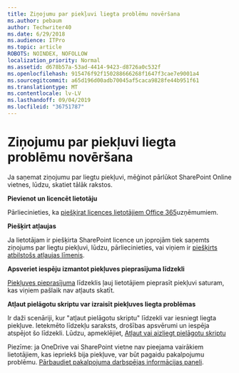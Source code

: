 ```yaml
---
title: Ziņojumu par piekļuvi liegta problēmu novēršana
ms.author: pebaum
author: Techwriter40
ms.date: 6/29/2018
ms.audience: ITPro
ms.topic: article
ROBOTS: NOINDEX, NOFOLLOW
localization_priority: Normal
ms.assetid: d678b57a-53ad-4414-9423-d8726a0c532f
ms.openlocfilehash: 915476f92f150288666268f1647f3cae7e9001a4
ms.sourcegitcommit: a65d196d00adb70045af5caca9828fe44b951f61
ms.translationtype: MT
ms.contentlocale: lv-LV
ms.lasthandoff: 09/04/2019
ms.locfileid: "36751787"
---
```

# <a name="troubleshoot-access-denied-messages"></a>Ziņojumu par piekļuvi liegta problēmu novēršana

Ja saņemat ziņojumu par liegtu piekļuvi, mēģinot pārlūkot SharePoint Online vietnes, lūdzu, skatiet tālāk rakstos.

**Pievienot un licencēt lietotāju**

Pārliecinieties, ka [piešķirat licences lietotājiem Office 365](https://docs.microsoft.com/office365/admin/subscriptions-and-billing/assign-licenses-to-users?view=o365-worldwide&amp;tabs=One)uzņēmumiem.

**Piešķirt atļaujas**

Ja lietotājam ir piešķirta SharePoint licence un joprojām tiek saņemts ziņojums par liegtu piekļuvi, lūdzu, pārliecinieties, vai viņiem ir [piešķirts atbilstošs atļaujas līmenis](https://docs.microsoft.com/sharepoint/understanding-permission-levels).

**Apsveriet iespēju izmantot piekļuves pieprasījuma līdzekli**

[Piekļuves pieprasījuma](https://support.office.com/article/Set-up-and-manage-access-requests-94B26E0B-2822-49D4-929A-8455698654B3) līdzeklis ļauj lietotājiem pieprasīt piekļuvi saturam, kas viņiem pašlaik nav atļauts skatīt. 

**Atļaut pielāgotu skriptu var izraisīt piekļuves liegta problēmas**

Ir daži scenāriji, kur "atļaut pielāgotu skriptu" līdzekli var iesniegt liegta piekļuve. Ietekmēto līdzekļu saraksts, drošības apsvērumi un iespēja atspējot šo līdzekli. Lūdzu, apmeklējiet, [Atļaut vai aizliegt pielāgotu skriptu](https://docs.microsoft.com/sharepoint/allow-or-prevent-custom-script)

Piezīme: ja OneDrive vai SharePoint vietne nav pieejama vairākiem lietotājiem, kas iepriekš bija piekļuve, var būt pagaidu pakalpojumu problēmu. [Pārbaudiet pakalpojuma darbspējas informācijas paneli](https://portal.office.com/adminportal/home#/servicehealth).


  

